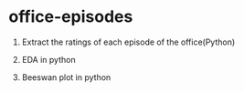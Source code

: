 # office-episodes
1. Extract the ratings of each episode of the office(Python)

2. EDA in python

3. Beeswan plot in python
